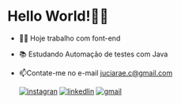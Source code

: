 

 
  # Hello World!🙋‍♀️
- 👩‍💻 Hoje trabalho com font-end
- 📚 Estudando Automação de testes com Java
- 📫Contate-me no e-mail juciarae.c@gmail.com                                      


   [![instagran](https://img.shields.io/badge/Instagram-E4405F?style=for-the-badge&logo=instagram&logoColor=white)](https://www.instagram.com/juciara_e.c/)
   [![linkedlin](https://img.shields.io/badge/Instagram-E4405F?style=for-the-badge&logo=instagram&logoColor=white)](https://www.linkedin.com/in/juciara-conceicao)
   [![gmail](https://img.shields.io/badge/Instagram-E4405F?style=for-the-badge&logo=instagram&logoColor=white)](juciarae.c@gmaol.com)






